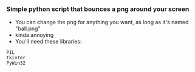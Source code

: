 ### Simple python script that bounces a png around your screen
- You can change the png for anything you want, as long as it's named "ball.png"
- kinda annoying
- You'll need these libraries:
```
PIL
tkinter
PyWin32
```
